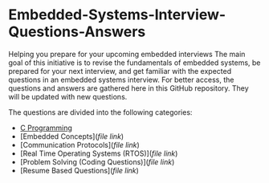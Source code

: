 # Embedded-Systems-Interview-Questions-Answers
Helping you prepare for your upcoming embedded interviews
The main goal of this initiative is to revise the fundamentals of embedded systems, be prepared for your next interview, and get familiar with the expected questions in an embedded systems interview. For better access, the questions and answers are gathered here in this GitHub repository. They will be updated with new questions.

The questions are divided into the following categories:

* [C Programming](*https://github.com/Bassel20/Embedded-Systems-Interview-Questions-Answers/blob/main/C%20Programming%20Questions.md*)
* [Embedded Concepts](*file link*)
* [Communication Protocols](*file link*)
* [Real Time Operating Systems (RTOS)](*file link*)
* [Problem Solving (Coding Questions)](*file link*)
* [Resume Based Questions](*file link*)
